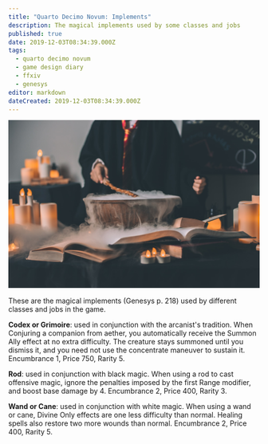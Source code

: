```yaml
---
title: "Quarto Decimo Novum: Implements"
description: The magical implements used by some classes and jobs
published: true
date: 2019-12-03T08:34:39.000Z
tags:
  - quarto decimo novum
  - game design diary
  - ffxiv
  - genesys
editor: markdown
dateCreated: 2019-12-03T08:34:39.000Z
---
```


![Featured Image](quarto-decimo-novum-implements.jpg)

These are the magical implements (Genesys p. 218) used by different classes and jobs in the game.

**Codex or Grimoire**: used in conjunction with the arcanist's tradition. When Conjuring a companion from aether, you automatically receive the Summon Ally effect at no extra difficulty. The creature stays summoned until you dismiss it, and you need not use the concentrate maneuver to sustain it. Encumbrance 1, Price 750, Rarity 5.

**Rod**: used in conjunction with black magic. When using a rod to cast offensive magic, ignore the penalties imposed by the first Range modifier, and boost base damage by 4. Encumbrance 2, Price 400, Rarity 3.

**Wand or Cane**: used in conjunction with white magic. When using a wand or cane, Divine Only effects are one less difficulty than normal. Healing spells also restore two more wounds than normal. Encumbrance 2, Price 400, Rarity 5.




    